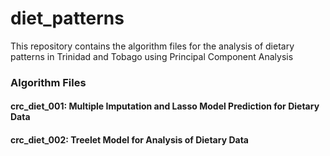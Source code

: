 # diet_patterns
This repository contains the algorithm files for the analysis of dietary patterns in Trinidad and Tobago using Principal Component Analysis


### Algorithm Files 

#### crc_diet_001: Multiple Imputation and Lasso Model Prediction for Dietary Data
#### crc_diet_002: Treelet Model for Analysis of Dietary Data
